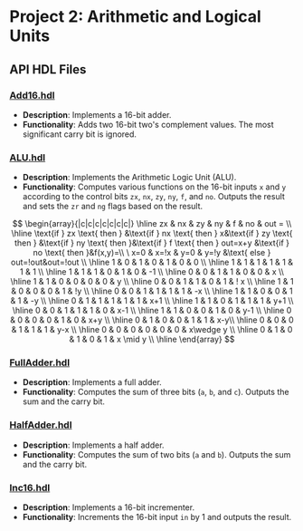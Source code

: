# Project 2: Arithmetic and Logical Units

## API HDL Files

### [Add16.hdl](Add16.hdl)
- **Description**: Implements a 16-bit adder.
- **Functionality**: Adds two 16-bit two's complement values. The most significant carry bit is ignored.

### [ALU.hdl](ALU.hdl)
- **Description**: Implements the Arithmetic Logic Unit (ALU).
- **Functionality**: Computes various functions on the 16-bit inputs `x` and `y` according to the control bits `zx`, `nx`, `zy`, `ny`, `f`, and `no`. Outputs the result and sets the `zr` and `ng` flags based on the result.

$$
\begin{array}{|c|c|c|c|c|c|c|}
\hline zx & nx & zy & ny & f & no & out = \\
\hline \text{if } zx \text{ then } &\text{if } nx \text{ then } x&\text{if } zy \text{ then } &\text{if } ny \text{ then }&\text{if } f \text{ then } out=x+y &\text{if } no \text{ then }&f(x,y)=\\
\ x=0 & x=!x & y=0 & y=!y &\text{ else } out=!out&out=!out \\
\hline 1 & 0 & 1 & 0 & 1 & 0 & 0 \\
\hline 1 & 1 & 1 & 1 & 1 & 1 & 1 \\
\hline 1 & 1 & 1 & 0 & 1 & 0 & -1 \\
\hline 0 & 0 & 1 & 1 & 0 & 0 & x \\
\hline 1 & 1 & 0 & 0 & 0 & 0 & y \\
\hline 0 & 0 & 1 & 1 & 0 & 1 & ! x \\
\hline 1 & 1 & 0 & 0 & 0 & 1 & !y \\
\hline 0 & 0 & 1 & 1 & 1 & 1 & -x \\
\hline 1 & 1 & 0 & 0 & 1 & 1 & -y \\
\hline 0 & 1 & 1 & 1 & 1 & 1 & x+1 \\
\hline 1 & 1 & 0 & 1 & 1 & 1 & y+1 \\
\hline 0 & 0 & 1 & 1 & 1 & 0 & x-1 \\
\hline 1 & 1 & 0 & 0 & 1 & 0 & y-1 \\
\hline 0 & 0 & 0 & 0 & 1 & 0 & x+y \\
\hline 0 & 1 & 0 & 0 & 1 & 1 & x-y\\
\hline 0 & 0 & 0 & 1 & 1 & 1 & y-x \\
\hline 0 & 0 & 0 & 0 & 0 & 0 & x\wedge y \\
\hline 0 & 1 & 0 & 1 & 0 & 1 & x \mid y \\
\hline \end{array}
$$

### [FullAdder.hdl](FullAdder.hdl)
- **Description**: Implements a full adder.
- **Functionality**: Computes the sum of three bits (`a`, `b`, and `c`). Outputs the sum and the carry bit.

### [HalfAdder.hdl](HalfAdder.hdl)
- **Description**: Implements a half adder.
- **Functionality**: Computes the sum of two bits (`a` and `b`). Outputs the sum and the carry bit.

### [Inc16.hdl](Inc16.hdl)
- **Description**: Implements a 16-bit incrementer.
- **Functionality**: Increments the 16-bit input `in` by 1 and outputs the result.
